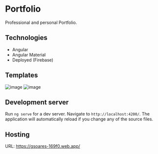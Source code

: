 # Portfolio

Professional and personal Portfolio.

## Technologies

- Angular
- Angular Material
- Deployed (Firebase)

## Templates
  ![image](https://user-images.githubusercontent.com/44446985/235562935-141f6fe7-0d8f-401c-a3b9-4d3981e97036.png)
  ![image](https://user-images.githubusercontent.com/44446985/235562883-3aa456f6-e899-4691-8331-987c01809988.png)


## Development server

Run `ng serve` for a dev server. Navigate to `http://localhost:4200/`. The application will automatically reload if you change any of the source files.


## Hosting

URL: https://gsoares-169f0.web.app/
